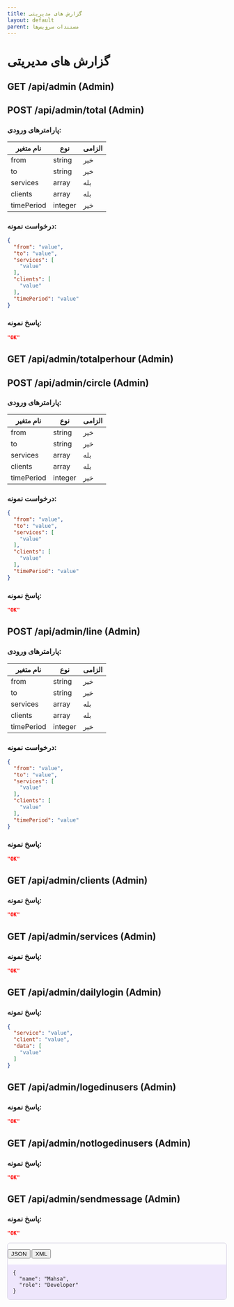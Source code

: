 ```yaml
---
title: گزارش های مدیریتی
layout: default
parent: مستندات سرویس‌ها
---
```


<style>
.tab-container {
  border-radius: 6px;
  overflow: hidden;
  border: 1px solid #d0cce0;
  font-family: sans-serif;
}

.tab-buttons {
  display: flex;
  background-color: #d6cce9;
}

.tab-buttons button {
  flex: 1;
  background: transparent;
  border: none;
  padding: 8px 12px;
  cursor: pointer;
  font-weight: bold;
  color: #333;
}

.tab-buttons button.active {
  background: #cbb9e5;
}

.tab-content {
  display: none;
  background-color: #eee6fc;
  padding: 12px;
  font-family: monospace;
}

.tab-content pre {
  margin: 0;
}

.tab-content.active {
  display: block;
}
</style>

# گزارش های مدیریتی

## GET /api/admin (Admin)

## POST /api/admin/total (Admin)

### پارامترهای ورودی:

| نام متغیر | نوع | الزامی |
|-----------|------|--------|
| from | string | خیر |
| to | string | خیر |
| services | array | بله |
| clients | array | بله |
| timePeriod | integer | خیر |

### درخواست نمونه:

```json
{
  "from": "value",
  "to": "value",
  "services": [
    "value"
  ],
  "clients": [
    "value"
  ],
  "timePeriod": "value"
}
```
### پاسخ نمونه:

```json
"OK"
```

## GET /api/admin/totalperhour (Admin)

## POST /api/admin/circle (Admin)

### پارامترهای ورودی:

| نام متغیر | نوع | الزامی |
|-----------|------|--------|
| from | string | خیر |
| to | string | خیر |
| services | array | بله |
| clients | array | بله |
| timePeriod | integer | خیر |

### درخواست نمونه:

```json
{
  "from": "value",
  "to": "value",
  "services": [
    "value"
  ],
  "clients": [
    "value"
  ],
  "timePeriod": "value"
}
```

### پاسخ نمونه:

```json
"OK"
```

## POST /api/admin/line (Admin)

### پارامترهای ورودی:

| نام متغیر | نوع | الزامی |
|-----------|------|--------|
| from | string | خیر |
| to | string | خیر |
| services | array | بله |
| clients | array | بله |
| timePeriod | integer | خیر |

### درخواست نمونه:

```json
{
  "from": "value",
  "to": "value",
  "services": [
    "value"
  ],
  "clients": [
    "value"
  ],
  "timePeriod": "value"
}
```

### پاسخ نمونه:

```json
"OK"
```

## GET /api/admin/clients (Admin)

### پاسخ نمونه:

```json
"OK"
```

## GET /api/admin/services (Admin)

### پاسخ نمونه:

```json
"OK"
```

## GET /api/admin/dailylogin (Admin)

### پاسخ نمونه:

```json
{
  "service": "value",
  "client": "value",
  "data": [
    "value"
  ]
}
```

## GET /api/admin/logedinusers (Admin)

### پاسخ نمونه:

```json
"OK"
```

## GET /api/admin/notlogedinusers (Admin)

### پاسخ نمونه:

```json
"OK"
```

## GET /api/admin/sendmessage (Admin)

### پاسخ نمونه:

```json
"OK"
```

<!-- تب‌ها -->
<div class="tab-container" >

  <button class="active" onclick="switchTab(this, 'tab1')">JSON</button>
  <button onclick="switchTab(this, 'tab2')">XML</button>

  <div id="json" class="tab-content active">
    <pre><code>{
  "name": "Mahsa",
  "role": "Developer"
}</code></pre>
  </div>

  <div id="xml" class="tab-content" style="display:none;">
    <pre><code>&lt;user&gt;
  &lt;name&gt;Mahsa&lt;/name&gt;
  &lt;role&gt;Developer&lt;/role&gt;
&lt;/user&gt;</code></pre>
  </div>

</div>

<script>
function switchTab(button, tabId) {
  document.querySelectorAll('.tab-buttons button').forEach(btn => btn.classList.remove('active'));
  document.querySelectorAll('.tab-content').forEach(tab => tab.classList.remove('active'));

  button.classList.add('active');
  document.getElementById(tabId).classList.add('active');
}
</script>
